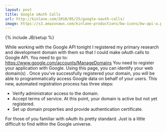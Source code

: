 ```yaml
---
layout: post
title: Google oAuth Calls
url: http://kinlane.com/2010/05/25/google-oauth-calls/
image: https://s3.amazonaws.com/kinlane-productions/bw-icons/bw-api-a.png
---
```

{% include JB/setup %}
<p>
     While working with the Google API tonight I registered my primary research and development domain with them so that I could make oAuth calls to Google API. You need to go to: <a href="https://www.google.com/accounts/ManageDomains">https://www.google.com/accounts/ManageDomains</a> You need to register your application with Google. Using this page, you can identify your web domain(s) . Once you've successfully registered your domain, you will be able to programmatically access Google data on behalf of your users. This new, automated registration process has three steps:
</p>
<ul class="mainlist">
     <li>Verify administrator access to the domain.
     </li>
     <li>Accept terms of service. At this point, your domain is active but not yet registered.
     </li>
     <li>Set up domain properties and provide authentication certificate.
     </li>
</ul>
<p>
     For those of you familiar with oAuth its pretty standard. Just is a little difficult to find within the Google universe.
</p>